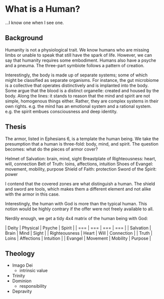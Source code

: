 # What is a Human?
...I know one when I see one.


## Background

Humanity is not a physiological trait.
We know humans who are missing limbs or unable to speak that still have the spark of life.
However, we can say that humanity requires some embodiment.
Humans also have a psyche and a pneuma.
The three-part symbiote follows a pattern of creation.

Interestingly, the body is made up of separate systems; some of which might be classified as separate organisms.
For instance, the gut microbiome is a collective that operates distinctively and is implanted into the body.
Some argue that the blood is a distinct organelle: created and housed by the body.
Along the lines: it stands to reason that the mind and spirit are not simple, homogenous things either.
Rather, they are complex systems in their own rights.
e.g. the mind has an emotional system and a rational system.
e.g. the spirit embues consciousness and deep identity.


## Thesis

The armor, listed in Ephesians 6, is a template the human being.
We take the presumption that a human is three-fold: body, mind, and spirit.
The question becomes: what do the pieces of armor cover?

Helmet of Salvation: brain, mind, sight
Breastplate of Righteousness: heart, will, connection
Belt of Truth: loins, affections, intuition
Shoes of Evangel: movement, mobility, purpose
Shield of Faith: protection
Sword of the Spirit: power

I contend that the covered zones are what distinguish a human.
The shield and sword are tools, which makes them a different element and not alike with the armor in this case.

Interestingly, the human with God is more than the typical human.
This notion would be highly contrary if the offer were not freely available to all.

Nerdily enough, we get a tidy 4x4 matrix of the human being with God:

| Deity | Physical | Psyche | Spirit |
| === | === | === | === |
| Salvation | Brain | Mind | Sight |
| Righteousness | Heart | Will | Connection |
| Truth | Loins | Affections | Intuition |
| Evangel | Movement | Mobility | Purpose |


## Theology

- Imago Dei
  - intrinsic value
- Trinity
- Dominion
  - responsibility
- Depravity
